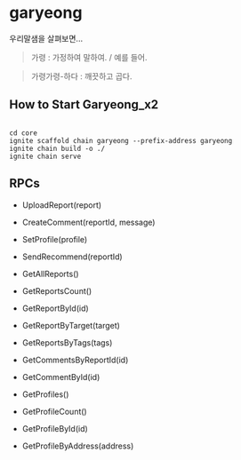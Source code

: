 # garyeong

우리말샘을 살펴보면...

> 가령 : 가정하여 말하여. / 예를 들어.

> 가령가령-하다 : 깨끗하고 곱다.

## How to Start Garyeong_x2

```

cd core
ignite scaffold chain garyeong --prefix-address garyeong
ignite chain build -o ./
ignite chain serve
```

## RPCs

-   UploadReport(report)
-   CreateComment(reportId, message)
-   SetProfile(profile)
-   SendRecommend(reportId)

-   GetAllReports()
-   GetReportsCount()
-   GetReportById(id)
-   GetReportByTarget(target)
-   GetReportsByTags(tags)
-   GetCommentsByReportId(id)
-   GetCommentById(id)
-   GetProfiles()
-   GetProfileCount()
-   GetProfileById(id)
-   GetProfileByAddress(address)
